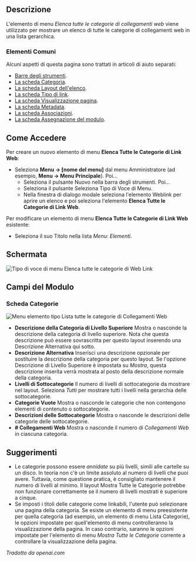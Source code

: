 <!-- Filename: Help4.x:Menus_Menu_Item_Weblink_Categories / Display title: Elenca Tutte le Categorie di Collegamenti Web -->

## Descrizione

L'elemento di menu *Elenca tutte le categorie di collegamenti web* viene utilizzato per mostrare un elenco di tutte le categorie di collegamenti web in una lista gerarchica.

### Elementi Comuni

Alcuni aspetti di questa pagina sono trattati in articoli di aiuto separati:

* [Barre degli strumenti](jdocmanual?article=help/common-elements/toolbars).
* [La scheda Categoria](jdocmanual?article=help/menu-items-common/menu-item-category).
* [La scheda Layout dell'elenco](jdocmanual?article=help/menu-items-common/menu-item-list-layouts).
* [La scheda Tipo di link](jdocmanual?article=help/menu-items-common/menu-item-link-type).
* [La scheda Visualizzazione pagina](jdocmanual?article=help/menu-items-common/menu-item-page-display).
* [La scheda Metadata](jdocmanual?article=help/menu-items-common/menu-item-metadata).
* [La scheda Associazioni](jdocmanual?article=help/common-elements/edit-associations).
* [La scheda Assegnazione del modulo](jdocmanual?article=help/menu-items-common/menu-item-module-assignment).

## Come Accedere

Per creare un nuovo elemento di menu **Elenca Tutte le Categorie di Link Web**:

- Seleziona **Menu → \[nome del menu\]** dal menu Amministratore (ad esempio, **Menu → Menu Principale**). Poi...
  - Seleziona il pulsante Nuovo nella barra degli strumenti. Poi...
  - Seleziona il pulsante Seleziona Tipo di Voce di Menu.
  - Nella finestra di dialogo modale seleziona l'elemento Weblink per aprire un elenco e poi
    seleziona l'elemento **Elenca Tutte le Categorie di Link Web**.

Per modificare un elemento di menu **Elenca Tutte le Categorie di Link Web** esistente:

- Seleziona il suo Titolo nella lista *Menu: Elementi*.

## Schermata

![Tipo di voce di menu Elenca tutte le categorie di Web Link](../../../it/images/menu-items/weblinks-list-all-web-link-categories-details-tab.png)

## Campi del Modulo

### Scheda Categorie

![Menu elemento tipo Lista tutte le categorie di Collegamenti Web](../../../it/images/menu-items/weblinks-list-all-web-link-categories-categories-tab.png)

- **Descrizione della Categoria di Livello Superiore** Mostra o nasconde la descrizione della categoria di livello superiore. Nota che questa descrizione può essere sovrascritta per questo layout inserendo una Descrizione Alternativa qui sotto.
- **Descrizione Alternativa** Inserisci una descrizione opzionale per sostituire la descrizione della categoria per questo layout. Se l'opzione Descrizione di Livello Superiore è impostata su *Mostra*, questa descrizione inserita verrà mostrata al posto della descrizione normale della categoria.
- **Livelli di Sottocategorie** Il numero di livelli di sottocategorie da mostrare nel layout. Seleziona *Tutti* per mostrare tutti i livelli nella gerarchia delle sottocategorie.
- **Categorie Vuote** Mostra o nasconde le categorie che non contengono elementi di contenuto o sottocategorie.
- **Descrizioni delle Sottocategorie** Mostra o nasconde le descrizioni delle categorie delle sottocategorie.
- **\# Collegamenti Web** Mostra o nasconde il numero di *Collegamenti Web* in ciascuna categoria.

## Suggerimenti

- Le categorie possono essere *annidate* su più livelli, simili alle cartelle su un
  disco. In teoria non c'è un limite assoluto al numero di livelli
  che puoi avere. Tuttavia, come questione pratica, è consigliato mantenere
  il numero di livelli al minimo. Il layout Mostra Tutte le Categorie potrebbe non funzionare
  correttamente se il numero di livelli mostrati è superiore a cinque.
- Se imposti i titoli delle categorie come linkabili, l'utente può selezionare una pagina
  della categoria. Se esiste un elemento di menu preesistente per quella categoria
  (ad esempio, un elemento di menu Lista Categorie), le opzioni impostate per quell'elemento di menu
  controlleranno la visualizzazione della pagina. In caso contrario, saranno le opzioni impostate per
  l'elemento di menu *Mostra Tutte le Categorie* corrente a controllare la visualizzazione della pagina.

*Tradotto da openai.com*

